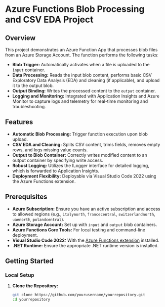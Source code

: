 # Azure Functions Blob Processing and CSV EDA Project

## Overview

This project demonstrates an Azure Function App that processes blob files from an Azure Storage Account. The function performs the following tasks:
- **Blob Trigger:** Automatically activates when a file is uploaded to the `input` container.
- **Data Processing:** Reads the input blob content, performs basic CSV Exploratory Data Analysis (EDA) and cleaning (if applicable), and upload it to the output blob.
- **Output Binding:** Writes the processed content to the `output` container.
- **Logging and Monitoring:** Integrated with Application Insights and Azure Monitor to capture logs and telemetry for real-time monitoring and troubleshooting.

## Features

- **Automatic Blob Processing:** Trigger function execution upon blob upload.
- **CSV EDA and Cleaning:** Splits CSV content, trims fields, removes empty rows, and logs missing value counts.
- **Output to Blob Container:** Correctly writes modified content to an output container by specifying write access.
- **Robust Logging:** Utilizes the ILogger interface for detailed logging, which is forwarded to Application Insights.
- **Deployment Flexibility:** Deployable via Visual Studio Code 2022 using the Azure Functions extension.

## Prerequisites

- **Azure Subscription:** Ensure you have an active subscription and access to allowed regions (e.g., `italynorth`, `francecentral`, `switzerlandnorth`, `uaenorth`, `polandcentral`).
- **Azure Storage Account:** Set up with `input` and `output` blob containers.
- **Azure Functions Core Tools:** For local testing and command-line deployment.
- **Visual Studio Code 2022:** With the [Azure Functions extension](https://marketplace.visualstudio.com/items?itemName=ms-azuretools.vscode-azurefunctions) installed.
- **.NET Runtime:** Ensure the appropriate .NET runtime version is installed.

## Getting Started

### Local Setup

1. **Clone the Repository:**  
   ```bash
   git clone https://github.com/yourusername/yourrepository.git
   cd yourrepository

